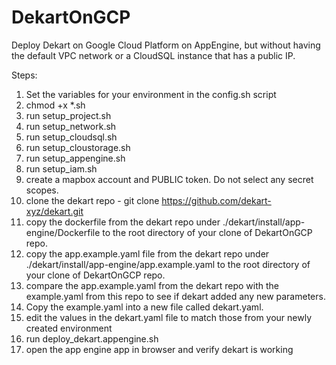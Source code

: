 # DekartOnGCP

Deploy Dekart on Google Cloud Platform on AppEngine, but without having the default VPC network or a CloudSQL instance that has a public IP.


Steps:

1) Set the variables for your environment in the config.sh script
2) chmod +x *.sh
3) run setup_project.sh
4) run setup_network.sh
5) run setup_cloudsql.sh
6) run setup_cloustorage.sh
7) run setup_appengine.sh
8) run setup_iam.sh
9) create a mapbox account and PUBLIC token.  Do not select any secret scopes.
10) clone the dekart repo - git clone https://github.com/dekart-xyz/dekart.git
11) copy the dockerfile from the dekart repo under ./dekart/install/app-engine/Dockerfile to the root directory of your clone of DekartOnGCP repo.
12) copy the app.example.yaml file from the dekart repo under ./dekart/install/app-engine/app.example.yaml to the root directory of your clone of DekartOnGCP repo.
13) compare the app.example.yaml from the dekart repo with the example.yaml from this repo to see if dekart added any new parameters.
14) Copy the example.yaml into a new file called dekart.yaml.  
15) edit the values in the dekart.yaml file to match those from your newly created environment
16) run deploy_dekart.appengine.sh
17) open the app engine app in browser and verify dekart is working  
